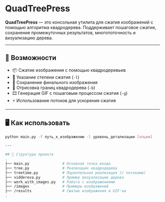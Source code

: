 # QuadTreePress

**QuadTreePress** — это консольная утилита для сжатия изображений с помощью алгоритма квадродерева. Поддерживает пошаговое сжатие, сохранение промежуточных результатов, многопоточность и визуализацию дерева.

---

## 🚀 Возможности

- 📦 Сжатие изображения с помощью квадродеревьев
- 🧠 Указание степени сжатия (`-l`)
- 💾 Сохранение финального изображения
- 📐 Отрисовка границ квадродерева (`-b`)
- 🎞 Генерация GIF с пошаговым процессом сжатия (`-g`)
- ⚡️ Использование потоков для ускорения сжатия

---

## 🖥 Как использовать

```bash
python main.py -f путь_к_изображению -l уровень_детализации [опции]

---

## 🧩 Структура проекта
.
├── main.py               # Основная точка входа
├── tree.py               # Реализация квадродерева
├── treetime.py           # Параллельная реализация (с потоками)
├── viddereva.py          # Пример визуализации дерева
├── work_with_images.py   # Работа с изображениями
├── /images               # Примеры изображений
├── /results              # Сжатые изображения и GIF'ки
.
